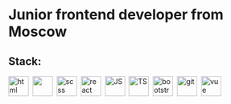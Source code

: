 # Junior frontend developer from Moscow
## Stack:
<img src="https://cdn.worldvectorlogo.com/logos/html-1.svg" title="html" width="40" height="40"/>&nbsp;
<img src="https://upload.wikimedia.org/wikipedia/commons/thumb/d/d5/CSS3_logo_and_wordmark.svg/1452px-CSS3_logo_and_wordmark.svg.png" width="40" height="40"/>&nbsp;
<img src="https://sass-scss.ru/assets/img/styleguide/seal-color-aef0354c.png" title="scss" width="40" height="40"/>&nbsp;
<img src="https://cdn.worldvectorlogo.com/logos/react-1.svg" title="react" width="40" height="40"/>&nbsp;
<img src="https://upload.wikimedia.org/wikipedia/commons/thumb/6/6a/JavaScript-logo.png/800px-JavaScript-logo.png" title="JS" width="40" height="40"/>&nbsp;
<img src="https://upload.wikimedia.org/wikipedia/commons/thumb/4/4c/Typescript_logo_2020.svg/2048px-Typescript_logo_2020.svg.png" title="TS" width="40" height="40"/>&nbsp;
<img src="https://upload.wikimedia.org/wikipedia/commons/b/b2/Bootstrap_logo.svg" title="bootstrap" width="40" height="40"/>&nbsp;
<img src="https://git-scm.com/images/logos/downloads/Git-Icon-1788C.png" title="git" width="40" height="40"/>&nbsp;
<img src="https://encrypted-tbn0.gstatic.com/images?q=tbn:ANd9GcRXWpKssafdf9WKmMrMR2kWeMqmfHH5ljRQ5ICqgATmbg&s" title="vue" width="40" height="40"/>&nbsp;
<!--
**paulineryabuhina/paulineryabuhina** is a ✨ _special_ ✨ repository because its `README.md` (this file) appears on your GitHub profile.

Here are some ideas to get you started:

- 🔭 I’m currently working on ...
- 🌱 I’m currently learning ...
- 👯 I’m looking to collaborate on ...
- 🤔 I’m looking for help with ...
- 💬 Ask me about ...
- 📫 How to reach me: ...
- 😄 Pronouns: ...
- ⚡ Fun fact: ...
-->
